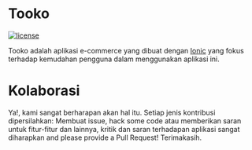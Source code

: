 # Tooko
[![license](https://img.shields.io/github/license/mashape/apistatus.svg?style=flat-square)](https://github.com/imamdigmi/tooko-app/blob/master/LICENSE)

Tooko adalah aplikasi e-commerce yang dibuat dengan [Ionic](https://ionicframework.com/) yang fokus terhadap kemudahan pengguna dalam menggunakan aplikasi ini.

# Kolaborasi
Ya!, kami sangat berharapan akan hal itu. Setiap jenis kontribusi dipersilahkan: Membuat issue, hack some code atau memberikan saran untuk fitur-fitur dan lainnya, kritik dan saran terhadapan aplikasi sangat diharapkan and please provide a Pull Request! Terimakasih.
